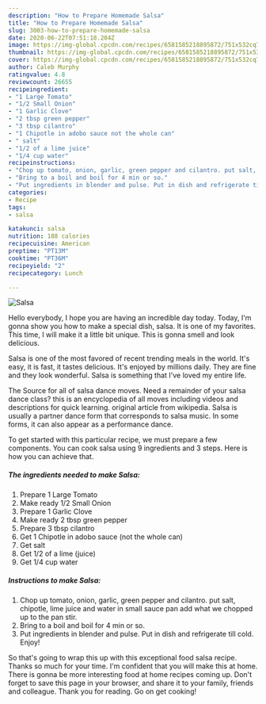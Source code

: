 ```yaml
---
description: "How to Prepare Homemade Salsa"
title: "How to Prepare Homemade Salsa"
slug: 3003-how-to-prepare-homemade-salsa
date: 2020-06-22T07:51:18.204Z
image: https://img-global.cpcdn.com/recipes/6581585218895872/751x532cq70/salsa-recipe-main-photo.jpg
thumbnail: https://img-global.cpcdn.com/recipes/6581585218895872/751x532cq70/salsa-recipe-main-photo.jpg
cover: https://img-global.cpcdn.com/recipes/6581585218895872/751x532cq70/salsa-recipe-main-photo.jpg
author: Caleb Murphy
ratingvalue: 4.8
reviewcount: 26655
recipeingredient:
- "1 Large Tomato"
- "1/2 Small Onion"
- "1 Garlic Clove"
- "2 tbsp green pepper"
- "3 tbsp cilantro"
- "1 Chipotle in adobo sauce not the whole can"
- " salt"
- "1/2 of a lime juice"
- "1/4 cup water"
recipeinstructions:
- "Chop up tomato, onion, garlic, green pepper and cilantro. put salt, chipotle, lime juice and water in small sauce pan  add what we chopped up to the pan stir."
- "Bring to a boil and boil for 4 min or so."
- "Put ingredients in blender and pulse. Put in dish and refrigerate till cold. Enjoy!"
categories:
- Recipe
tags:
- salsa

katakunci: salsa 
nutrition: 188 calories
recipecuisine: American
preptime: "PT13M"
cooktime: "PT36M"
recipeyield: "2"
recipecategory: Lunch

---
```



![Salsa](https://img-global.cpcdn.com/recipes/6581585218895872/751x532cq70/salsa-recipe-main-photo.jpg)

Hello everybody, I hope you are having an incredible day today. Today, I'm gonna show you how to make a special dish, salsa. It is one of my favorites. This time, I will make it a little bit unique. This is gonna smell and look delicious.

Salsa is one of the most favored of recent trending meals in the world. It's easy, it is fast, it tastes delicious. It's enjoyed by millions daily. They are fine and they look wonderful. Salsa is something that I've loved my entire life.

The Source for all of salsa dance moves. Need a remainder of your salsa dance class? this is an encyclopedia of all moves including videos and descriptions for quick learning. original article from wikipedia. Salsa is usually a partner dance form that corresponds to salsa music. In some forms, it can also appear as a performance dance.


To get started with this particular recipe, we must prepare a few components. You can cook salsa using 9 ingredients and 3 steps. Here is how you can achieve that.

<!--inarticleads1-->

##### The ingredients needed to make Salsa:

1. Prepare 1 Large Tomato
1. Make ready 1/2 Small Onion
1. Prepare 1 Garlic Clove
1. Make ready 2 tbsp green pepper
1. Prepare 3 tbsp cilantro
1. Get 1 Chipotle in adobo sauce (not the whole can)
1. Get  salt
1. Get 1/2 of a lime (juice)
1. Get 1/4 cup water




<!--inarticleads2-->

##### Instructions to make Salsa:

1. Chop up tomato, onion, garlic, green pepper and cilantro. put salt, chipotle, lime juice and water in small sauce pan  add what we chopped up to the pan stir.
1. Bring to a boil and boil for 4 min or so.
1. Put ingredients in blender and pulse. Put in dish and refrigerate till cold. Enjoy!




So that's going to wrap this up with this exceptional food salsa recipe. Thanks so much for your time. I'm confident that you will make this at home. There is gonna be more interesting food at home recipes coming up. Don't forget to save this page in your browser, and share it to your family, friends and colleague. Thank you for reading. Go on get cooking!
